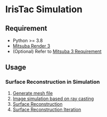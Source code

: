 # IrisTac Simulation

## Requirement
- Python >= 3.8
- [Mitsuba Render 3](https://github.com/mitsuba-renderer/mitsuba3)
- (Optional) Refer to [Mitsuba 3 Requirement](https://github.com/mitsuba-renderer/mitsuba3?tab=readme-ov-file#requirements)

## Usage

### Surface Reconstruction in Simulation
1. [Generate mesh file](./scripts/meshGenerator.ipynb)
2. [Image simulation based on ray casting](./scripts/rayCastingSimulationInMatrix.ipynb)
3. [Surface Reconstruction](./scripts/surfaceReconstruction.ipynb)
4. [Surface Reconstruction Iteration](./scripts/surfaceReconstructionIteration.ipynb)
